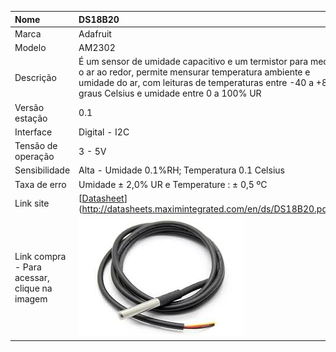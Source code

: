 | Nome | DS18B20 |
| :--- | :--- |
| Marca | Adafruit |
| Modelo | AM2302 |
| Descrição | É um sensor  de umidade capacitivo e um termistor para medir o ar ao redor, permite mensurar temperatura ambiente e umidade do ar, com leituras de temperaturas entre -40 a +80 graus Celsius e umidade entre 0 a 100% UR |
| Versão estação | 0.1 |
| Interface | Digital - I2C |
| Tensão de operação | 3 - 5V |
| Sensibilidade | Alta - Umidade 0.1%RH; Temperatura 0.1 Celsius |
| Taxa de erro | Umidade ± 2,0% UR e Temperature : ± 0,5 ºC |
| Link site | [[Datasheet](https://cdn-shop.adafruit.com/datasheets/Digital+humidity+and+temperature+sensor+AM2302.pdf)](http://datasheets.maximintegrated.com/en/ds/DS18B20.pdf) |
| Link compra - Para acessar, clique na imagem | [![](/assets/ds18b20.jpg)](http://www.filipeflop.com/pd-1e7d0e-sensor-de-temperatura-ds18b20-a-prova-d-agua.html) |



